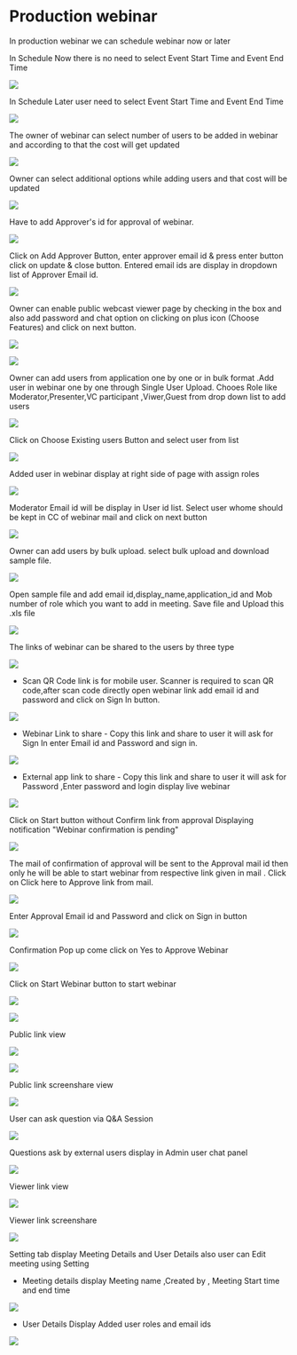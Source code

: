 # Production webinar

 In production webinar we can schedule webinar now or later

In Schedule Now there is no need to select Event Start Time and Event End Time

![](../.gitbook/assets/schedule_later.PNG)

In Schedule Later user need to select Event Start Time and Event End Time

![](../.gitbook/assets/image%20%2838%29.png)

The owner of webinar can select number of users to be added in webinar and according to that the cost will get updated

![](../.gitbook/assets/image%20%28131%29.png)

Owner can select additional options while adding users and that cost will be updated

![](../.gitbook/assets/image%20%2859%29.png)

Have to add Approver's id for approval of webinar. 

![](../.gitbook/assets/image%20%2849%29.png)

Click on Add Approver Button, enter approver email id & press enter button click on update & close button. Entered email ids are display in dropdown list of Approver Email id.

![](../.gitbook/assets/image%20%28135%29.png)

Owner can enable public webcast viewer page by checking in the box and also add password and chat option on clicking on plus icon \(Choose Features\) and click on next button.

![](../.gitbook/assets/image%20%2852%29.png)

![](../.gitbook/assets/image%20%28100%29.png)

Owner can add users from application one by one or in bulk format .Add user in webinar one by one through Single User Upload. Chooes Role like Moderator,Presenter,VC participant ,Viwer,Guest from drop down list to add users 

![](../.gitbook/assets/image%20%28125%29.png)

Click on Choose Existing users Button and select user from list 

![](../.gitbook/assets/image%20%2895%29.png)

Added user in webinar display at right side of page with assign roles

![](../.gitbook/assets/image%20%2860%29.png)

 Moderator Email id will be display in User id list. Select user whome should be kept in CC of webinar mail and click on next button

![](../.gitbook/assets/image%20%28134%29.png)

Owner can add users by bulk upload. select bulk upload and download sample file.

![](../.gitbook/assets/image%20%2887%29.png)

Open sample file and add email id,display\_name,application\_id and Mob number of role which you want to add in meeting. Save file and Upload this .xls file 

![](../.gitbook/assets/image%20%28141%29.png)

 The links of webinar can be shared to the users by three type

![](../.gitbook/assets/image%20%28157%29.png)

* Scan QR Code link is for mobile user. Scanner is required to scan QR code,after scan code directly open webinar link add email id and password and click on Sign In button.

![](../.gitbook/assets/image%20%2885%29.png)

* Webinar Link to share - Copy this link and share to user it will ask for Sign In enter Email id and Password and sign in.

![](../.gitbook/assets/image%20%28132%29.png)

* External app link to share - Copy this link and share to user it will ask for Password ,Enter password and login display live webinar

![](../.gitbook/assets/image%20%2882%29.png)

Click on Start button without Confirm link from approval Displaying notification "Webinar confirmation is pending"

![](../.gitbook/assets/image%20%2828%29.png)

The mail of confirmation of approval will be sent to the Approval mail id then only he will be able to start webinar from respective link given in mail . Click on Click here to Approve link from mail.

![](../.gitbook/assets/image%20%2855%29.png)

Enter Approval Email id and Password and click on Sign in button

![](../.gitbook/assets/image%20%283%29.png)

Confirmation Pop up come click on Yes to Approve Webinar

![](../.gitbook/assets/image%20%28112%29.png)

Click on Start Webinar button to start webinar

![](../.gitbook/assets/image%20%28152%29.png)

![](../.gitbook/assets/image%20%28109%29.png)

Public link view

![](../.gitbook/assets/image%20%2869%29.png)

![](../.gitbook/assets/image%20%28108%29.png)

Public link screenshare view

![](../.gitbook/assets/image%20%2898%29.png)

User can ask question via Q&A Session 

![](../.gitbook/assets/image%20%285%29.png)

Questions ask by external users display in Admin user chat panel

![](../.gitbook/assets/image%20%28115%29.png)

Viewer link view

![](../.gitbook/assets/image%20%2840%29.png)

Viewer link screenshare 

![](../.gitbook/assets/image%20%2817%29.png)

Setting tab display Meeting Details and User Details also user can Edit meeting using Setting

* Meeting details display Meeting name ,Created by , Meeting Start time and end time

![](../.gitbook/assets/image%20%2814%29.png)

* User Details Display Added user roles and email ids 

![](../.gitbook/assets/image%20%2836%29.png)

